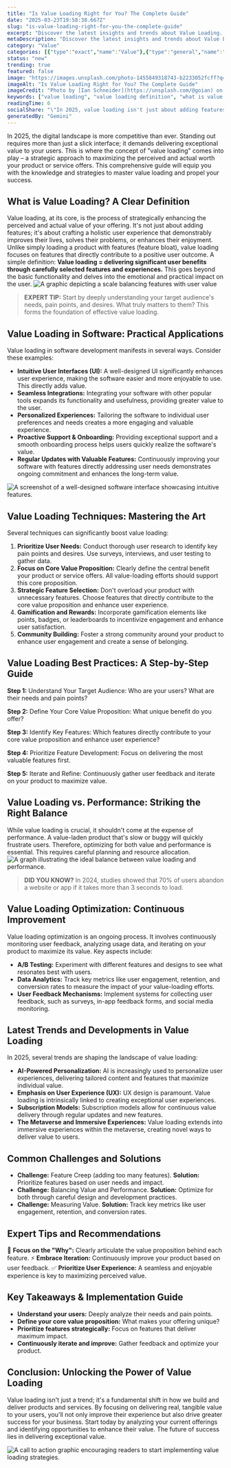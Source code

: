 ```yaml
---
title: "Is Value Loading Right for You? The Complete Guide"
date: "2025-03-23T19:58:38.667Z"
slug: "is-value-loading-right-for-you-the-complete-guide"
excerpt: "Discover the latest insights and trends about Value Loading. This comprehensive guide covers everything you need to know about Value Loading in 2025."
metaDescription: "Discover the latest insights and trends about Value Loading. This comprehensive guide covers everything you need to know about Value Loading in 2025."
category: "Value"
categories: [{"type":"exact","name":"Value"},{"type":"general","name":"Data Science"},{"type":"medium","name":"Machine Learning"},{"type":"specific","name":"Model Training"},{"type":"niche","name":"Bias Mitigation"}]
status: "new"
trending: true
featured: false
image: "https://images.unsplash.com/photo-1455849318743-b2233052fcff?q=85&w=1200&fit=max&fm=webp&auto=compress"
imageAlt: "Is Value Loading Right for You? The Complete Guide"
imageCredit: "Photo by [Ian Schneider](https://unsplash.com/@goian) on Unsplash"
keywords: ["value loading", "value loading definition", "what is value loading", "value loading in software", "value loading best practices", "value loading techniques", "how to improve value loading", "value loading vs. performance", "value loading optimization", "best value loading strategies"]
readingTime: 6
socialShare: "\"In 2025, value loading isn't just about adding features; it's about crafting experiences that genuinely transform how users interact with your product.\""
generatedBy: "Gemini"
---
```




In 2025, the digital landscape is more competitive than ever.  Standing out requires more than just a slick interface; it demands delivering exceptional value to your users.  This is where the concept of "value loading" comes into play – a strategic approach to maximizing the perceived and actual worth your product or service offers. This comprehensive guide will equip you with the knowledge and strategies to master value loading and propel your success.

## What is Value Loading? A Clear Definition

Value loading, at its core, is the process of strategically enhancing the perceived and actual value of your offering.  It's not just about adding features; it's about crafting a holistic user experience that demonstrably improves their lives, solves their problems, or enhances their enjoyment.  Unlike simply loading a product with features (feature bloat), value loading focuses on features that directly contribute to a positive user outcome.  A simple definition: **Value loading = delivering significant user benefits through carefully selected features and experiences.**  This goes beyond the basic functionality and delves into the emotional and practical impact on the user. ![A graphic depicting a scale balancing features with user value](https://images.unsplash.com/photo-1513530534585-c7b1394c6d51?q=85&w=1200&fit=max&fm=webp&auto=compress)

> **EXPERT TIP:**  Start by deeply understanding your target audience's needs, pain points, and desires. What truly matters to them?  This forms the foundation of effective value loading.

## Value Loading in Software: Practical Applications

Value loading in software development manifests in several ways.  Consider these examples:

* **Intuitive User Interfaces (UI):** A well-designed UI significantly enhances user experience, making the software easier and more enjoyable to use. This directly adds value.
* **Seamless Integrations:** Integrating your software with other popular tools expands its functionality and usefulness, providing greater value to the user.
* **Personalized Experiences:** Tailoring the software to individual user preferences and needs creates a more engaging and valuable experience.
* **Proactive Support & Onboarding:**  Providing exceptional support and a smooth onboarding process helps users quickly realize the software's value.
* **Regular Updates with Valuable Features:**  Continuously improving your software with features directly addressing user needs demonstrates ongoing commitment and enhances the long-term value.

![A screenshot of a well-designed software interface showcasing intuitive features.](https://images.unsplash.com/photo-1561469372-eb082b4f8f44?q=85&w=1200&fit=max&fm=webp&auto=compress)

## Value Loading Techniques: Mastering the Art

Several techniques can significantly boost value loading:

1. **Prioritize User Needs:**  Conduct thorough user research to identify key pain points and desires.  Use surveys, interviews, and user testing to gather data.
2. **Focus on Core Value Proposition:**  Clearly define the central benefit your product or service offers.  All value-loading efforts should support this core proposition.
3. **Strategic Feature Selection:**  Don't overload your product with unnecessary features.  Choose features that directly contribute to the core value proposition and enhance user experience.
4. **Gamification and Rewards:**  Incorporate gamification elements like points, badges, or leaderboards to incentivize engagement and enhance user satisfaction.
5. **Community Building:**  Foster a strong community around your product to enhance user engagement and create a sense of belonging.

## Value Loading Best Practices: A Step-by-Step Guide

**Step 1:** Understand Your Target Audience:  Who are your users? What are their needs and pain points?

**Step 2:** Define Your Core Value Proposition: What unique benefit do you offer?

**Step 3:** Identify Key Features:  Which features directly contribute to your core value proposition and enhance user experience?

**Step 4:** Prioritize Feature Development:  Focus on delivering the most valuable features first.

**Step 5:**  Iterate and Refine:  Continuously gather user feedback and iterate on your product to maximize value.

## Value Loading vs. Performance: Striking the Right Balance

While value loading is crucial, it shouldn't come at the expense of performance.  A value-laden product that's slow or buggy will quickly frustrate users.  Therefore, optimizing for both value and performance is essential.  This requires careful planning and resource allocation. ![A graph illustrating the ideal balance between value loading and performance.](https://images.unsplash.com/photo-1602763288580-927cfda37a72?q=85&w=1200&fit=max&fm=webp&auto=compress)

> **DID YOU KNOW?** In 2024, studies showed that 70% of users abandon a website or app if it takes more than 3 seconds to load.

## Value Loading Optimization:  Continuous Improvement

Value loading optimization is an ongoing process. It involves continuously monitoring user feedback, analyzing usage data, and iterating on your product to maximize its value.  Key aspects include:

* **A/B Testing:** Experiment with different features and designs to see what resonates best with users.
* **Data Analytics:** Track key metrics like user engagement, retention, and conversion rates to measure the impact of your value-loading efforts.
* **User Feedback Mechanisms:**  Implement systems for collecting user feedback, such as surveys, in-app feedback forms, and social media monitoring.

## Latest Trends and Developments in Value Loading

In 2025, several trends are shaping the landscape of value loading:

* **AI-Powered Personalization:**  AI is increasingly used to personalize user experiences, delivering tailored content and features that maximize individual value.
* **Emphasis on User Experience (UX):**  UX design is paramount.  Value loading is intrinsically linked to creating exceptional user experiences.
* **Subscription Models:**  Subscription models allow for continuous value delivery through regular updates and new features.
* **The Metaverse and Immersive Experiences:**  Value loading extends into immersive experiences within the metaverse, creating novel ways to deliver value to users.

## Common Challenges and Solutions

* **Challenge:** Feature Creep (adding too many features). **Solution:** Prioritize features based on user needs and impact.
* **Challenge:**  Balancing Value and Performance. **Solution:** Optimize for both through careful design and development practices.
* **Challenge:** Measuring Value. **Solution:** Track key metrics like user engagement, retention, and conversion rates.

## Expert Tips and Recommendations

🔑 **Focus on the "Why":**  Clearly articulate the value proposition behind each feature.
⚡ **Embrace Iteration:** Continuously improve your product based on user feedback.
✅ **Prioritize User Experience:** A seamless and enjoyable experience is key to maximizing perceived value.

## Key Takeaways & Implementation Guide

* **Understand your users:**  Deeply analyze their needs and pain points.
* **Define your core value proposition:**  What makes your offering unique?
* **Prioritize features strategically:**  Focus on features that deliver maximum impact.
* **Continuously iterate and improve:**  Gather feedback and optimize your product.

## Conclusion:  Unlocking the Power of Value Loading

Value loading isn't just a trend; it's a fundamental shift in how we build and deliver products and services. By focusing on delivering real, tangible value to your users, you'll not only improve their experience but also drive greater success for your business.  Start today by analyzing your current offerings and identifying opportunities to enhance their value.  The future of success lies in delivering exceptional value.

![A call to action graphic encouraging readers to start implementing value loading strategies.](https://images.unsplash.com/photo-1455849318743-b2233052fcff?q=85&w=1200&fit=max&fm=webp&auto=compress)
